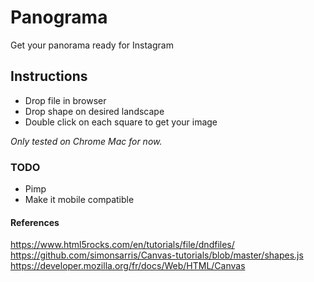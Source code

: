 # Panograma
Get your panorama ready for Instagram

## Instructions

- Drop file in browser
- Drop shape on desired landscape
- Double click on each square to get your image

*Only tested on Chrome Mac for now.*

### TODO

- Pimp
- Make it mobile compatible

#### References

https://www.html5rocks.com/en/tutorials/file/dndfiles/
https://github.com/simonsarris/Canvas-tutorials/blob/master/shapes.js
https://developer.mozilla.org/fr/docs/Web/HTML/Canvas